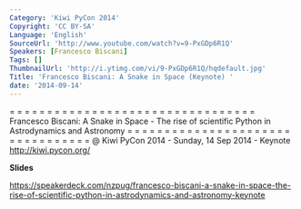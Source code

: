 ```yaml
---
Category: 'Kiwi PyCon 2014'
Copyright: 'CC BY-SA'
Language: 'English'
SourceUrl: 'http://www.youtube.com/watch?v=9-PxGDp6R1Q'
Speakers: [Francesco Biscani]
Tags: []
ThumbnailUrl: 'http://i.ytimg.com/vi/9-PxGDp6R1Q/hqdefault.jpg'
Title: 'Francesco Biscani: A Snake in Space (Keynote) '
date: '2014-09-14'
---
```

= = = = = = = = = = = = = = = = = = = = = = = = = = = = = = = = =
Francesco Biscani:
A Snake in Space - The rise of scientific Python in Astrodynamics and Astronomy
= = = = = = = = = = = = = = = = = = = = = = = = = = = = = = = = =
@ Kiwi PyCon 2014 - Sunday, 14 Sep 2014 - Keynote
http://kiwi.pycon.org/

**Slides**

https://speakerdeck.com/nzpug/francesco-biscani-a-snake-in-space-the-rise-of-scientific-python-in-astrodynamics-and-astronomy-keynote
